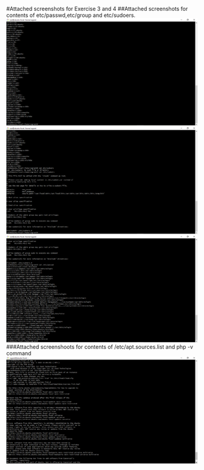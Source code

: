 #Attached screenshots for Exercise 3 and 4 
##Attached screenshots for contents of etc/passwd,etc/group and etc/sudoers.
![etc/passwd](./images/Screenshot%20(4).png)
![etc/group](./images/Screenshot%20(5).png)
![etc/sudoers](./images/Screenshot%20(7).png)
###Attached screenshoots for contents of /etc/apt.sources.list and php -v command
![ /etc/apt.sources.list and php -v command](./images/Screenshot%20(14).png)




